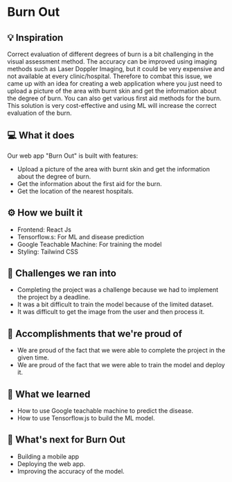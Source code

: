 # Burn Out

## 💡 Inspiration

Correct evaluation of different degrees of burn is a bit challenging in the visual assessment method. The accuracy can be improved using imaging methods such as Laser Doppler Imaging, but it could be very expensive and not available at every clinic/hospital. Therefore to combat this issue, we came up with an idea for creating a web application where you just need to upload a picture of the area with burnt skin and get the information about the degree of burn. You can also get various first aid methods for the burn. This solution is very cost-effective and using ML will increase the correct evaluation of the burn.

## 💻 What it does

Our web app "Burn Out" is built with features:

- Upload a picture of the area with burnt skin and get the information about the degree of burn.
- Get the information about the first aid for the burn.
- Get the location of the nearest hospitals.

## ⚙️ How we built it

- Frontend: React Js
- Tensorflow.s: For ML and disease prediction
- Google Teachable Machine: For training the model
- Styling: Tailwind CSS

## 🧠 Challenges we ran into

- Completing the project was a challenge because we had to implement the project by a deadline.
- It was a bit difficult to train the model because of the limited dataset.
- It was difficult to get the image from the user and then process it.

## 🏅 Accomplishments that we're proud of

- We are proud of the fact that we were able to complete the project in the given time.
- We are proud of the fact that we were able to train the model and deploy it.

## 📖 What we learned

- How to use Google teachable machine to predict the disease.
- How to use Tensorflow.js to build the ML model.

## 🚀 What's next for Burn Out

- Building a mobile app
- Deploying the web app.
- Improving the accuracy of the model.
